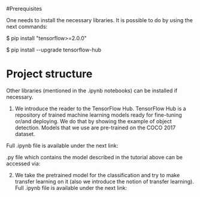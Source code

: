 #Prerequisites

One needs to install the necessary libraries. It is possible to do by using the next commands:

$ pip install "tensorflow>=2.0.0"

$ pip install --upgrade tensorflow-hub

# Project structure

Other libraries (mentioned in the .ipynb notebooks) can be installed if necessary.

1. We introduce the reader to the TensorFlow Hub. TensorFlow Hub is a repository of trained machine learning models ready for fine-tuning or/and deploying. We do that by showing the example of object detection. Models that we use are pre-trained on the COCO 2017 dataset.

  Full .ipynb file is available under the next link:

  .py file which contains the model described in the tutorial above can be accessed via:

2. We take the pretrained model for the classification and try to make transfer learning on it (also we introduce the notion of transfer learning). Full .ipynb file is available under the next link:
